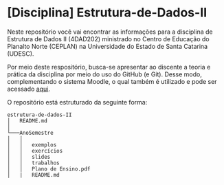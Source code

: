 # [Disciplina] Estrutura-de-Dados-II
Neste repositório você vai encontrar as informações para a disciplina de Estrutura de Dados II (4DAD202) ministrado no Centro de Educação do Planalto Norte (CEPLAN) na Universidade do Estado de Santa Catarina (UDESC).

Por meio deste respositório, busca-se apresentar ao discente a teoria e prática da disciplina por meio do uso do GitHub (e Git). Desse modo, complementando o sistema Moodle, o qual também é utilizado e pode ser acessado [aqui](https://www.moodle.udesc.br/).

O repositório está estruturado da seguinte forma:

```
estrutura-de-dados-II
│   README.md 
│
└───AnoSemestre
│   │   
│   │   exemplos
│   │   exercícios
│   │   slides
│   │   trabalhos
│   │   Plano de Ensino.pdf
│   |   README.md
```
